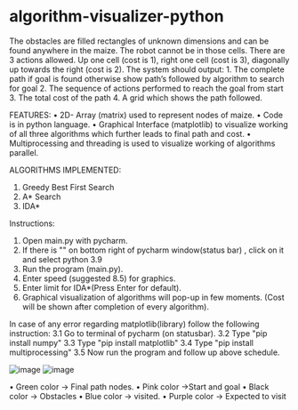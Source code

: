 # algorithm-visualizer-python
The obstacles are filled rectangles of unknown dimensions and can be found anywhere in the maize.  The robot cannot be in those cells. There are 3 actions allowed. Up one cell (cost is 1), right one cell  (cost is 3), diagonally up towards the right (cost is 2). The system should output: 1. The complete path if goal is found otherwise show path’s followed by algorithm to search for  goal 2. The sequence of actions performed to reach the goal from start 3. The total cost of the path 4. A grid which shows the path followed.

FEATURES:
•	2D- Array (matrix) used to represent nodes of maize.
•	Code is in python language. 
•	Graphical Interface (matplotlib) to visualize working of all three algorithms which further leads to final path and cost. 
•	Multiprocessing and threading is used to visualize working of algorithms parallel.

ALGORITHMS IMPLEMENTED:
1. Greedy Best First Search 
2. A* Search
3. IDA*

Instructions:
1. Open main.py with pycharm. 
2. If there is "<No interpreter>" on bottom right of pycharm 
   window(status bar) , click on it and select python 3.9
3. Run the program (main.py).
4. Enter speed (suggested 8.5) for graphics. 
5. Enter limit for IDA*(Press Enter for default). 
6. Graphical visualization of algorithms will pop-up in
 few moments. (Cost will be shown after completion of 
 every algorithm).

In case of any error regarding matplotlib(library) follow
the following instruction:
3.1 Go to terminal of pycharm (on statusbar).
3.2 Type "pip install numpy"
3.3 Type "pip install matplotlib"
3.4 Type "pip install multiprocessing" 
3.5 Now run the program and follow up above schedule. 

 ![image](https://user-images.githubusercontent.com/63236001/116530789-db072880-a8f7-11eb-87ff-a5e7c1ad786c.png)
![image](https://user-images.githubusercontent.com/63236001/116530808-df334600-a8f7-11eb-99d9-1d4c41485435.png)

•	Green color -> Final path nodes.
•	Pink color ->Start and goal
•	Black color -> Obstacles
•	Blue color -> visited.
•	Purple color -> Expected to visit
